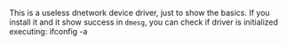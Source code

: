 This is a useless dnetwork device driver, just to show the basics.
If you install it and it show success in `dmesg`,
you can check if driver is initialized executing:
ifconfig -a
